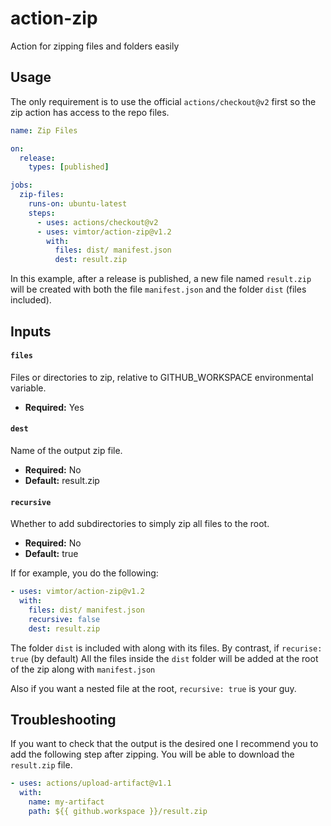 # action-zip

Action for zipping files and folders easily

## Usage

The only requirement is to use the official `actions/checkout@v2` first so the zip action has access to the repo files.

```yaml
name: Zip Files

on:
  release:
    types: [published]

jobs:
  zip-files:
    runs-on: ubuntu-latest
    steps:
      - uses: actions/checkout@v2
      - uses: vimtor/action-zip@v1.2
        with:
          files: dist/ manifest.json
          dest: result.zip
```

In this example, after a release is published, a new file named `result.zip` will be created with both the file `manifest.json` and the folder `dist` (files included).

## Inputs

#### `files`

Files or directories to zip, relative to GITHUB_WORKSPACE environmental variable.

- **Required:** Yes

#### `dest`

Name of the output zip file.

- **Required:** No
- **Default:** result.zip

#### `recursive`

Whether to add subdirectories to simply zip all files to the root.

- **Required:** No
- **Default:** true

If for example, you do the following:

```yaml
- uses: vimtor/action-zip@v1.2
  with:
    files: dist/ manifest.json
    recursive: false
    dest: result.zip
```

The folder `dist` is included with along with its files. By contrast, if `recurise: true` (by default) All the files inside the `dist` folder will be added at the root of the zip along with `manifest.json`

Also if you want a nested file at the root, `recursive: true` is your guy.

## Troubleshooting

If you want to check that the output is the desired one I recommend you to add the following step after zipping. You will be able to download the `result.zip` file.

```yaml
- uses: actions/upload-artifact@v1.1
  with:
    name: my-artifact
    path: ${{ github.workspace }}/result.zip
```
